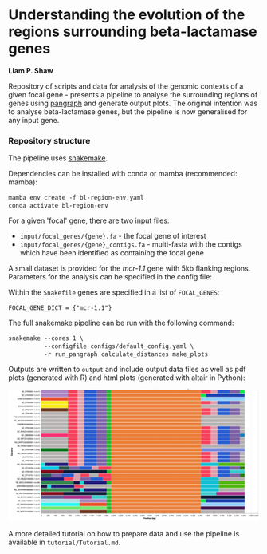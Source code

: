 # Understanding the evolution of the regions surrounding beta-lactamase genes 

__Liam P. Shaw__

Repository of scripts and data for analysis of the genomic contexts of a given focal gene - presents a pipeline to analyse the surrounding regions of genes using [pangraph](https://github.com/neherlab/pangraph) and generate output plots. The original intention was to analyse beta-lactamase genes, but the pipeline is now generalised for any input gene. 

### Repository structure

The pipeline uses [snakemake](https://snakemake.readthedocs.io/en/stable/index.html). 

Dependencies can be installed with conda or mamba (recommended: mamba):

```
mamba env create -f bl-region-env.yaml
conda activate bl-region-env
```

For a given 'focal' gene, there are two input files:

* `input/focal_genes/{gene}.fa` - the focal gene of interest 
* `input/focal_genes/{gene}_contigs.fa` - multi-fasta with the contigs which have been identified as containing the focal gene 

A small dataset is provided for the *mcr-1.1* gene with 5kb flanking regions. Parameters for the analysis can be specified in the config file: 

Within the `Snakefile` genes are specified in a list of `FOCAL_GENES`:

```
FOCAL_GENE_DICT = {"mcr-1.1"}
```

The full snakemake pipeline can be run with the following command:

```
snakemake --cores 1 \
          --configfile configs/default_config.yaml \
          -r run_pangraph calculate_distances make_plots
```

Outputs are written to `output` and include output data files as well as pdf plots (generated with R) and html plots (generated with altair in Python):

![](tutorial/images/example_screenshot.png)

A more detailed tutorial on how to prepare data and use the pipeline is available in `tutorial/Tutorial.md`.
